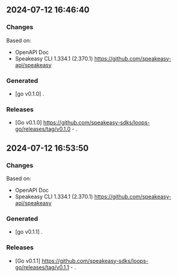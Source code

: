 

## 2024-07-12 16:46:40
### Changes
Based on:
- OpenAPI Doc  
- Speakeasy CLI 1.334.1 (2.370.1) https://github.com/speakeasy-api/speakeasy
### Generated
- [go v0.1.0] .
### Releases
- [Go v0.1.0] https://github.com/speakeasy-sdks/loops-go/releases/tag/v0.1.0 - .

## 2024-07-12 16:53:50
### Changes
Based on:
- OpenAPI Doc  
- Speakeasy CLI 1.334.1 (2.370.1) https://github.com/speakeasy-api/speakeasy
### Generated
- [go v0.1.1] .
### Releases
- [Go v0.1.1] https://github.com/speakeasy-sdks/loops-go/releases/tag/v0.1.1 - .